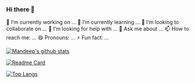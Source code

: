 ### Hi there 👋


🔭 I’m currently working on ...
🌱 I’m currently learning ...
👯 I’m looking to collaborate on ...
🤔 I’m looking for help with ...
💬 Ask me about ...
📫 How to reach me: ...
😄 Pronouns: ...
⚡ Fun fact: ...

[![Mandeep's github stats](https://github-readme-stats.vercel.app/api?username=mandeepdebnath&count_private=true&show_icons=true&theme=nord&hide_rank=false)](https://github.com/anuraghazra/github-readme-stats)


[![Readme Card](https://github-readme-stats.vercel.app/api/pin/?username=mandeepdebnath&repo=google-search-clone&show_icons=true&theme=nord)](https://github.com/anuraghazra/github-readme-stats)


[![Top Langs](https://github-readme-stats.vercel.app/api/top-langs/?username=mandeepdebnath&show_icons=true&theme=nord)](https://github.com/anuraghazra/github-readme-stats)

